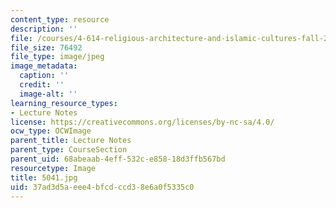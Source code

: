 ```yaml
---
content_type: resource
description: ''
file: /courses/4-614-religious-architecture-and-islamic-cultures-fall-2002/37ad3d5aeee4bfcdccd38e6a0f5335c0_5041.jpg
file_size: 76492
file_type: image/jpeg
image_metadata:
  caption: ''
  credit: ''
  image-alt: ''
learning_resource_types:
- Lecture Notes
license: https://creativecommons.org/licenses/by-nc-sa/4.0/
ocw_type: OCWImage
parent_title: Lecture Notes
parent_type: CourseSection
parent_uid: 68abeaab-4eff-532c-e858-18d3ffb567bd
resourcetype: Image
title: 5041.jpg
uid: 37ad3d5a-eee4-bfcd-ccd3-8e6a0f5335c0
---
```


